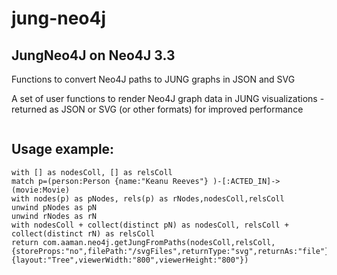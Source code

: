 # jung-neo4j
## JungNeo4J on Neo4J 3.3

Functions to convert Neo4J paths to JUNG graphs in JSON and SVG

A set of user functions to render Neo4J graph data in JUNG visualizations - returned as JSON or SVG (or other formats) for improved performance 

```com.aaman.neo4j.getJungFromPaths(nodes,rels,props,styleProps) - {storeProps:"yes" (Store node & relationship properties in JSON),filePath:"path",returnType:"json/svg",returnAs:"raw/file"},{styleProps:layout:"Tree/FRLayout/ISOM",viewerWidth:"px",viewerHeight:"py"}
```

## Usage example:

```
with [] as nodesColl, [] as relsColl
match p=(person:Person {name:"Keanu Reeves"} )-[:ACTED_IN]->(movie:Movie)
with nodes(p) as pNodes, rels(p) as rNodes,nodesColl,relsColl
unwind pNodes as pN
unwind rNodes as rN
with nodesColl + collect(distinct pN) as nodesColl, relsColl + collect(distinct rN) as relsColl
return com.aaman.neo4j.getJungFromPaths(nodesColl,relsColl,{storeProps:"no",filePath:"/svgFiles",returnType:"svg",returnAs:"file"},{layout:"Tree",viewerWidth:"800",viewerHeight:"800"})
```